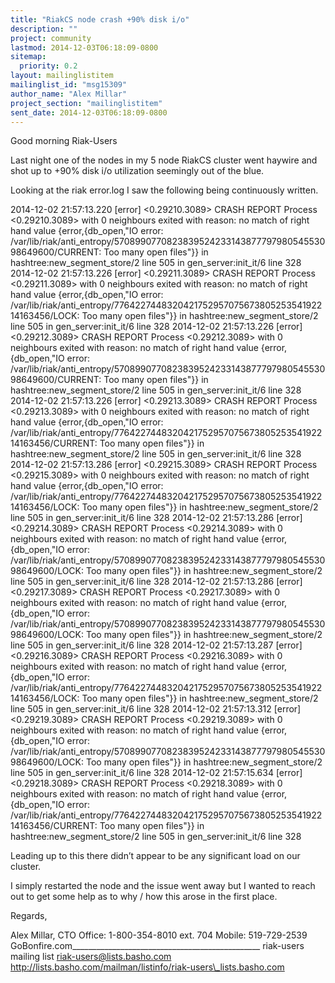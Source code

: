 ```yaml
---
title: "RiakCS node crash +90% disk i/o"
description: ""
project: community
lastmod: 2014-12-03T06:18:09-0800
sitemap:
  priority: 0.2
layout: mailinglistitem
mailinglist_id: "msg15309"
author_name: "Alex Millar"
project_section: "mailinglistitem"
sent_date: 2014-12-03T06:18:09-0800
---
```



Good morning Riak-Users

Last night one of the nodes in my 5 node RiakCS cluster went haywire and shot 
up to +90% disk i/o utilization seemingly out of the blue.

Looking at the riak error.log I saw the following being continuously written.

2014-12-02 21:57:13.220 [error] <0.29210.3089> CRASH REPORT Process 
<0.29210.3089> with 0 neighbours exited with reason: no match of right hand 
value {error,{db\_open,"IO error: 
/var/lib/riak/anti\_entropy/570899077082383952423314387779798054553098649600/CURRENT:
 Too many open files"}} in hashtree:new\_segment\_store/2 line 505 in 
gen\_server:init\_it/6 line 328
2014-12-02 21:57:13.226 [error] <0.29211.3089> CRASH REPORT Process 
<0.29211.3089> with 0 neighbours exited with reason: no match of right hand 
value {error,{db\_open,"IO error: 
/var/lib/riak/anti\_entropy/776422744832042175295707567380525354192214163456/LOCK:
 Too many open files"}} in hashtree:new\_segment\_store/2 line 505 in 
gen\_server:init\_it/6 line 328
2014-12-02 21:57:13.226 [error] <0.29212.3089> CRASH REPORT Process 
<0.29212.3089> with 0 neighbours exited with reason: no match of right hand 
value {error,{db\_open,"IO error: 
/var/lib/riak/anti\_entropy/570899077082383952423314387779798054553098649600/CURRENT:
 Too many open files"}} in hashtree:new\_segment\_store/2 line 505 in 
gen\_server:init\_it/6 line 328
2014-12-02 21:57:13.226 [error] <0.29213.3089> CRASH REPORT Process 
<0.29213.3089> with 0 neighbours exited with reason: no match of right hand 
value {error,{db\_open,"IO error: 
/var/lib/riak/anti\_entropy/776422744832042175295707567380525354192214163456/CURRENT:
 Too many open files"}} in hashtree:new\_segment\_store/2 line 505 in 
gen\_server:init\_it/6 line 328
2014-12-02 21:57:13.286 [error] <0.29215.3089> CRASH REPORT Process 
<0.29215.3089> with 0 neighbours exited with reason: no match of right hand 
value {error,{db\_open,"IO error: 
/var/lib/riak/anti\_entropy/776422744832042175295707567380525354192214163456/LOCK:
 Too many open files"}} in hashtree:new\_segment\_store/2 line 505 in 
gen\_server:init\_it/6 line 328
2014-12-02 21:57:13.286 [error] <0.29214.3089> CRASH REPORT Process 
<0.29214.3089> with 0 neighbours exited with reason: no match of right hand 
value {error,{db\_open,"IO error: 
/var/lib/riak/anti\_entropy/570899077082383952423314387779798054553098649600/LOCK:
 Too many open files"}} in hashtree:new\_segment\_store/2 line 505 in 
gen\_server:init\_it/6 line 328
2014-12-02 21:57:13.286 [error] <0.29217.3089> CRASH REPORT Process 
<0.29217.3089> with 0 neighbours exited with reason: no match of right hand 
value {error,{db\_open,"IO error: 
/var/lib/riak/anti\_entropy/570899077082383952423314387779798054553098649600/LOCK:
 Too many open files"}} in hashtree:new\_segment\_store/2 line 505 in 
gen\_server:init\_it/6 line 328
2014-12-02 21:57:13.287 [error] <0.29216.3089> CRASH REPORT Process 
<0.29216.3089> with 0 neighbours exited with reason: no match of right hand 
value {error,{db\_open,"IO error: 
/var/lib/riak/anti\_entropy/776422744832042175295707567380525354192214163456/LOCK:
 Too many open files"}} in hashtree:new\_segment\_store/2 line 505 in 
gen\_server:init\_it/6 line 328
2014-12-02 21:57:13.312 [error] <0.29219.3089> CRASH REPORT Process 
<0.29219.3089> with 0 neighbours exited with reason: no match of right hand 
value {error,{db\_open,"IO error: 
/var/lib/riak/anti\_entropy/570899077082383952423314387779798054553098649600/LOCK:
 Too many open files"}} in hashtree:new\_segment\_store/2 line 505 in 
gen\_server:init\_it/6 line 328
2014-12-02 21:57:15.634 [error] <0.29218.3089> CRASH REPORT Process 
<0.29218.3089> with 0 neighbours exited with reason: no match of right hand 
value {error,{db\_open,"IO error: 
/var/lib/riak/anti\_entropy/776422744832042175295707567380525354192214163456/CURRENT:
 Too many open files"}} in hashtree:new\_segment\_store/2 line 505 in 
gen\_server:init\_it/6 line 328

Leading up to this there didn’t appear to be any significant load on our 
cluster. 

I simply restarted the node and the issue went away but I wanted to reach out 
to get some help as to why / how this arose in the first place.

Regards,

 Alex Millar, CTO 
Office: 1-800-354-8010 ext. 704 
Mobile: 519-729-2539 
GoBonfire.com\_\_\_\_\_\_\_\_\_\_\_\_\_\_\_\_\_\_\_\_\_\_\_\_\_\_\_\_\_\_\_\_\_\_\_\_\_\_\_\_\_\_\_\_\_\_\_
riak-users mailing list
riak-users@lists.basho.com
http://lists.basho.com/mailman/listinfo/riak-users\_lists.basho.com

